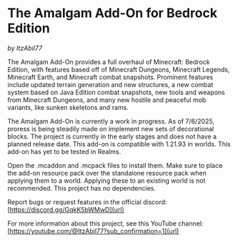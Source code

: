 # The Amalgam Add-On for Bedrock Edition
_by ItzAbil77_

The Amalgam Add-On provides a full overhaul of Minecraft: Bedrock Edition, with features based off of Minecraft Dungeons, Minecraft Legends, Minecraft Earth, and Minecraft combat snapshots. Prominent features include updated terrain generation and new structures, a new combat system based on Java Edition combat snapshots, new tools and weapons from Minecraft Dungeons, and many new hostile and peaceful mob variants, like sunken skeletons and rams.

The Amalgam Add-On is currently a work in progress. As of 7/6/2025, proress is being steadily made on implement new sets of decorational blocks. The project is currently in the early stages and does not have a planned release date.
This add-on is compatible with 1.21.93 in worlds. This add-on has yet to be tested in Realms.

Open the .mcaddon and .mcpack files to install them. Make sure to place the add-on resource pack over the standalone resource pack when applying them to a world. Applying these to an existing world is not recommended. This project has no dependencies.

Report bugs or request features in the official discord: [https://discord.gg/GqkK5bWMwD](url)

For more information about this project, see this YouTube channel: [https://youtube.com/@ItzAbil77?sub_confirmation=1](url)
